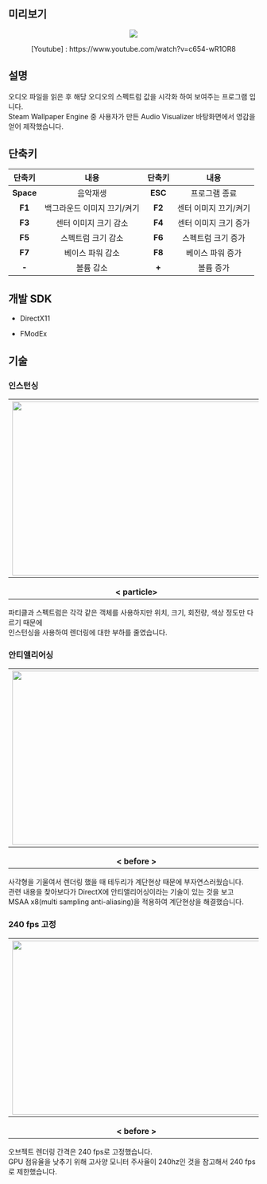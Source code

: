 ## 미리보기

<p align="center">
  <img src="https://postfiles.pstatic.net/MjAyMDA4MDNfMjQ0/MDAxNTk2NDA0Njk4MzUz.wDCxv_0FhLWwdTqlknG6rcx2b1xAB3kT5PWQHAJVl8og.65SPWMH1Mx4Ba8UIHs0Ck-Fv-q77Ot4LAiGqGXPGNUog.GIF.ashi0/ezgif-4-5e0391c06286.gif?type=w966">
  
</p> <div align="center"> [Youtube] : https://www.youtube.com/watch?v=c654-wR1OR8 </div>

## 설명

오디오 파일을 읽은 후 해당 오디오의 스펙트럼 값을 시각화 하여 보여주는 프로그램 입니다. <br>
Steam Wallpaper Engine 중 사용자가 만든 Audio Visualizer 바탕화면에서 영감을 얻어 제작했습니다. <br>

## 단축키
|  단축키  |     내용                | 단축키  |         내용         |
|:-------:|:-----------------------:|:-------:|:-------------------:|
|**Space**|음악재생                  |**ESC**  |프로그램 종료         |
|**F1**   |백그라운드 이미지 끄기/켜기 |**F2**   |센터 이미지 끄기/켜기 |     
|**F3**   |센터 이미지 크기 감소      |**F4**   |센터 이미지 크기 증가  |      
|**F5**   |스펙트럼 크기 감소         |**F6**   |스펙트럼 크기 증가    |
|**F7**   |베이스 파워 감소           |**F8**   |베이스 파워 증가      |
|**-**   |볼륨 감소                   |**+**   |볼륨 증가             |

## 개발 SDK

* DirectX11

* FModEx

## 기술

### 인스턴싱
|<img src="https://postfiles.pstatic.net/MjAyMDA4MDRfOTUg/MDAxNTk2NTMzOTU3OTEz.6Jne7pnmzyeGBUy8lj4HTMJlhXv-mo5zWrGlwHosQicg.vyePXO5c81EoN1mNfWTPeNSt-1Cl0BmFgOEwX24v5WIg.GIF.ashi0/ezgif-6-4d4e77096046.gif?type=w966" width="500" height="350">  |  <img src="https://postfiles.pstatic.net/MjAyMDA4MDRfMjk0/MDAxNTk2NTMzOTU3ODMx.S2pplbVgYGA1Nus1iMLlkUc6HIiqS_xfa3g98wKdFDgg.wKBd5qxgcuI6ktWXKldibhVLf_e2uGY0ne0P7rLhsqwg.GIF.ashi0/ezgif-6-44470591d169.gif?type=w966" width="500" height="350"> |
|:------------------------------------------------:|:-------------------------------------------:|
|**</p> <div align="center"> < particle> </div>**|**</p> <div align="center"> < spectrum > </div>**|
  
파티클과 스펙트럼은 각각 같은 객체를 사용하지만 위치, 크기, 회전량, 색상 정도만 다르기 때문에 <br>
인스턴싱을 사용하여 렌더링에 대한 부하를 줄였습니다.
  
### 안티앨리어싱
|<img src="https://postfiles.pstatic.net/MjAyMDA4MDRfNzcg/MDAxNTk2NTQ4ODc0NzMz.JUvz57BHKL58sQDS1zAfQ3BwBDfPitTDMVcI6wJJ6ugg.qeR85zkOkdTFUqPU2VQyhYg700G5obvmUlrFUuDZlYYg.JPEG.ashi0/SE-5e6d2a1b-3fb2-4510-a771-26bbed930909.jpg?type=w966" width="500" height="350">  |  <img src="https://postfiles.pstatic.net/MjAyMDA4MDRfMTgz/MDAxNTk2NTQ4OTM5MDYw.QVP0J-53NNtTNz4gbaqGLGWY9BL61QLAk9CJDcFKavEg.AAlHKBqXtbIU_GHFeJ1FFmz_3PeihOXAsIJ6I1wGcYMg.JPEG.ashi0/SE-8e137919-3b8c-480e-a71f-a03f9abe16af.jpg?type=w966" width="500" height="350"> |
|:------------------------------------------------:|:-------------------------------------------:|
|**</p> <div align="center"> < before > </div>**|**</p> <div align="center"> < after > </div>**|
  
사각형을 기울여서 렌더링 했을 때 테두리가 계단현상 때문에 부자연스러웠습니다. <br>
관련 내용을 찾아보다가 DirectX에 안티앨리어싱이라는 기술이 있는 것을 보고 <br>
MSAA x8(multi sampling anti-aliasing)을 적용하여 계단현상을 해결했습니다. <br>

### 240 fps 고정
|<img src="https://postfiles.pstatic.net/MjAyMDA4MDRfMTAw/MDAxNTk2NTQ5MTQ5MDc1.PiB5OONB7Qbcila-l3z7EHPbFqE0z7TdYPt5IGb2LqYg.5AoSz-o0kc_HItmQ5gXbdmXjTvzXDpCaIusOF6DdUfYg.JPEG.ashi0/SE-5d4c5c01-305a-4b2d-97a4-879fdbe91343.jpg?type=w966" width="500" height="350">  |  <img src="https://postfiles.pstatic.net/MjAyMDA4MDRfNzgg/MDAxNTk2NTQ5MTc0MzQz.acyIXtIoxoAQyJWaKSwoQtVlf4-sfqBJC-R7JUywBtQg.OgkVkVFGX-Z13BEX2jRArYVyqt-2QB4IP060yj46flUg.JPEG.ashi0/SE-63b1f3ab-5784-44d8-b3f2-20f141295c65.jpg?type=w966" width="500" height="350"> |
|:------------------------------------------------:|:-------------------------------------------:|
|**</p> <div align="center"> < before > </div>**|**</p> <div align="center"> < after > </div>**|

오브젝트 렌더링 간격은 240 fps로 고정했습니다.<br>
GPU 점유율을 낮추기 위해 고사양 모니터 주사율이 240hz인 것을 참고해서 240 fps로 제한했습니다. <br>
